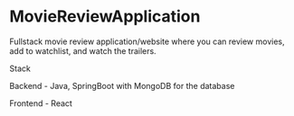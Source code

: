 # MovieReviewApplication
Fullstack movie review application/website where you can review movies, add to watchlist, and watch the trailers.

Stack

Backend - Java, SpringBoot with MongoDB for the database

Frontend - React
